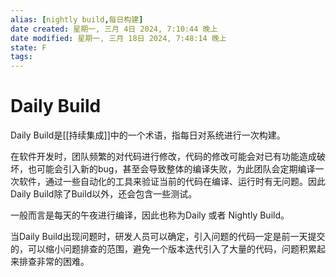 ```yaml
---
alias: [nightly build,每日构建]
date created: 星期一, 三月 4日 2024, 7:10:44 晚上
date modified: 星期一, 三月 18日 2024, 7:48:14 晚上
state: F
tags: 
---
```


# Daily Build

Daily Build是[[持续集成]]中的一个术语，指每日对系统进行一次构建。

在软件开发时，团队频繁的对代码进行修改，代码的修改可能会对已有功能造成破坏，也可能会引入新的bug，甚至会导致整体的编译失败，为此团队会定期编译一次软件，通过一些自动化的工具来验证当前的代码在编译、运行时有无问题。因此Daily Build除了Build以外，还会包含一些测试。

一般而言是每天的午夜进行编译，因此也称为Daily 或者 Nightly Build。

当Daily Build出现问题时，研发人员可以确定，引入问题的代码一定是前一天提交的，可以缩小问题排查的范围，避免一个版本迭代引入了大量的代码，问题积累起来排查非常的困难。